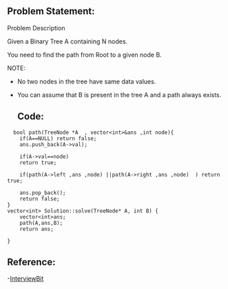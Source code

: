 ## Problem Statement:

Problem Description

Given a Binary Tree A containing N nodes.

You need to find the path from Root to a given node B.

NOTE:

- No two nodes in the tree have same data values.
- You can assume that B is present in the tree A and a path always exists.
  
  ## Code:
  
~~~~~
  bool path(TreeNode *A  , vector<int>&ans ,int node){
    if(A==NULL) return false;
    ans.push_back(A->val);
    
    if(A->val==node)
    return true;
    
    if(path(A->left ,ans ,node) ||path(A->right ,ans ,node)  ) return true;
    
    ans.pop_back();
    return false;
}
vector<int> Solution::solve(TreeNode* A, int B) {
    vector<int>ans;
    path(A,ans,B);
    return ans;
    
}

~~~~~
  
  ## Reference:
  -[InterviewBit](https://www.interviewbit.com/problems/path-to-given-node/)
  
